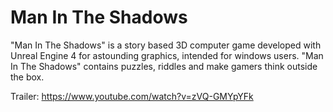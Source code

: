# Man In The Shadows
"Man In The Shadows" is a story based 3D computer game developed with Unreal Engine 4 for astounding graphics, intended for windows users. "Man In The Shadows" contains puzzles, riddles and make gamers think outside the box.

Trailer: https://www.youtube.com/watch?v=zVQ-GMYpYFk
